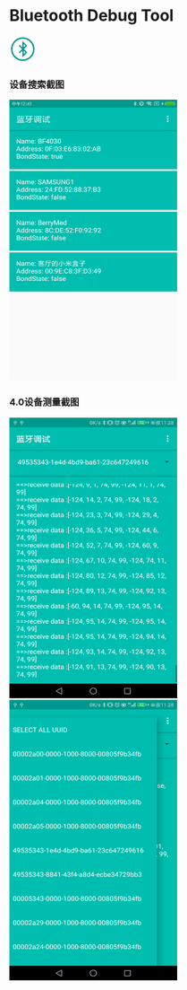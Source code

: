 # Bluetooth Debug Tool

<img src="icon.png"></img>

### 设备搜索截图
<img src="image1.png" width="300px" height="500px"/>

### 4.0设备测量截图
<img src="image2.png" width="300px" height="500px"/> <img src="image3.png" width="300px" height="500px"/>
